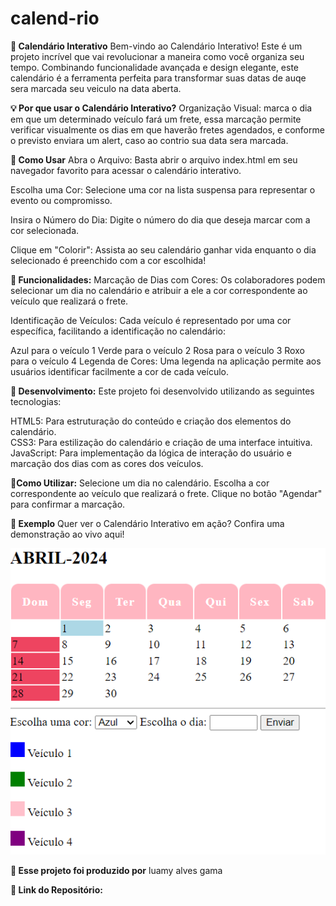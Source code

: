 # calend-rio

**📅 Calendário Interativo**
Bem-vindo ao Calendário Interativo! Este é um projeto incrível que vai revolucionar a maneira como você organiza seu tempo. Combinando funcionalidade avançada e design elegante, este calendário é a ferramenta perfeita para transformar suas datas de auqe sera marcada seu veiculo na data aberta.

**💡 Por que usar o Calendário Interativo?**
Organização Visual: marca o dia em que um determinado veículo fará um frete, essa marcação permite verificar visualmente os dias em que haverão fretes agendados, e conforme o previsto enviara um alert, caso ao contrio sua data sera marcada.

**🚀 Como Usar**
Abra o Arquivo: Basta abrir o arquivo index.html em seu navegador favorito para acessar o calendário interativo.

Escolha uma Cor: Selecione uma cor na lista suspensa para representar o evento ou compromisso.

Insira o Número do Dia: Digite o número do dia que deseja marcar com a cor selecionada.

Clique em "Colorir": Assista ao seu calendário ganhar vida enquanto o dia selecionado é preenchido com a cor escolhida!

**🌟 Funcionalidades:**
Marcação de Dias com Cores: Os colaboradores podem selecionar um dia no calendário e atribuir a ele a cor correspondente ao veículo que realizará o frete.

Identificação de Veículos: Cada veículo é representado por uma cor específica, facilitando a identificação no calendário:

Azul para o veículo 1
Verde para o veículo 2
Rosa para o veículo 3
Roxo para o veículo 4
Legenda de Cores: Uma legenda na aplicação permite aos usuários identificar facilmente a cor de cada veículo.

**🌈 Desenvolvimento:**
Este projeto foi desenvolvido utilizando as seguintes tecnologias:

HTML5: Para estruturação do conteúdo e criação dos elementos do calendário.  
CSS3: Para estilização do calendário e criação de uma interface intuitiva.  
JavaScript: Para implementação da lógica de interação do usuário e marcação dos dias com as cores dos veículos.



**🌟Como Utilizar:**
Selecione um dia no calendário.
Escolha a cor correspondente ao veículo que realizará o frete.
Clique no botão "Agendar" para confirmar a marcação.

**🌟 Exemplo**
Quer ver o Calendário Interativo em ação? Confira uma demonstração ao vivo aqui!


![calendario](img/calendario.png)

**📄 Esse projeto foi produzido por**
luamy alves gama 

**📂 Link do Repositório:**



